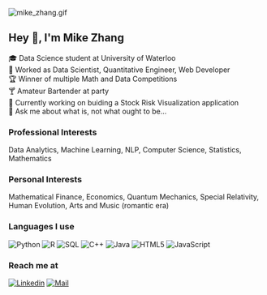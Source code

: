 ![mike_zhang.gif](https://github.com/tingwei758/tingwei758/raw/master/img/mike_zhang.gif)

## Hey 👋, I'm Mike Zhang

🎓 Data Science student at University of Waterloo  
🔖 Worked as Data Scientist, Quantitative Engineer, Web Developer  
🏆 Winner of multiple Math and Data Competitions  
🍸 Amateur Bartender at party  
🔭 Currently working on buiding a Stock Risk Visualization application  
💬 Ask me about what is, not what ought to be...  

### Professional Interests
Data Analytics, Machine Learning, NLP, Computer Science, Statistics, Mathematics

### Personal Interests
Mathematical Finance, Economics, Quantum Mechanics, Special Relativity, Human Evolution, Arts and Music (romantic era)

### Languages I use

![Python](https://img.shields.io/badge/-Python-000000?style=flat&logo=python&logoColor=3776ab)
![R](https://img.shields.io/badge/-R-000000?style=flat&logo=R&logoColor=2b76cc)
![SQL](https://img.shields.io/badge/-SQL-000000?style=flat&logo=postgresql)
![C++](https://img.shields.io/badge/-C++-000000?style=flat&logo=c%2B%2B)
![Java](https://img.shields.io/badge/-Java-000000?style=flat&logo=java)
![HTML5](https://img.shields.io/badge/-HTML5-000000?style=flat&logo=html5)
![JavaScript](https://img.shields.io/badge/-JavaScript-000000?style=flat&logo=javascript)

### Reach me at  
[![Linkedin](https://img.shields.io/badge/-Mike%20Zhang-blue?style=flat-square&logo=linkedin&logoColor=white&link=https://www.linkedin.com/in/ting-wei-zhang-0979b4136/)](https://www.linkedin.com/in/ting-wei-zhang-0979b4136/)
[![Mail](https://img.shields.io/badge/-tingwei758@hotmail.com-gray?style=flat-square&logo=gmail&logoColor=red)](mailto:tingwei758@hotmail.com)





<!--
**tingwei758/tingwei758** is a ✨ _special_ ✨ repository because its `README.md` (this file) appears on your GitHub profile.

Here are some ideas to get you started:

- 🔭 I’m currently working on ...
- 🌱 I’m currently learning ...
- 👯 I’m looking to collaborate on ...
- 🤔 I’m looking for help with ...
- 💬 Ask me about ...
- 📫 How to reach me: ...
- 😄 Pronouns: ...
- ⚡ Fun fact: ...
-->

<!--
[![Anurag's github stats](https://github-readme-stats.vercel.app/api?username=tingwei758)](https://github.com/anuraghazra/github-readme-stats)
-->
